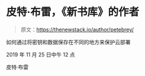 # 皮特·布雷，《新书库》的作者

> 原文：<https://thenewstack.io/author/petebrey/>

如何通过将密钥和数据保存在不同的地方来保护云部署

2019 年 11 月 25 日中午 12 点

皮特·布雷